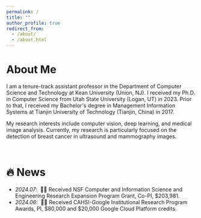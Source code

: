 ```yaml
---
permalink: /
title: ""
author_profile: true
redirect_from: 
  - /about/
  - /about.html
---
```


# About Me
I am a tenure-track assistant professor in the Department of Computer Science and Technology at Kean University (Union, NJ). 
I received my Ph.D. in Computer Science from Utah State University (Logan, UT) in 2023. Prior to that, I received my 
Bachelor's degree in Management Information Systems at Tianjin University of Technology (Tianjin, China) in 2017.

My research interests include computer vision, deep learning, and medical image analysis. Currently, my research is 
particularly focused on the detection of breast cancer in ultrasound and mammography images.

<br>

# 🔥 News
- *2024.07*: &nbsp;🎉🎉 Received NSF Computer and Information Science and Engineering Research Expansion Program Grant, Co-PI, $203,981.
- *2024.06*: &nbsp;🎉🎉 Received CAHSI-Google Institutional Research Program Awards, PI, $80,000 and $20,000 Google Cloud Platform credits.


